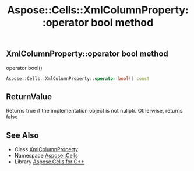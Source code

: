 ﻿---
title: Aspose::Cells::XmlColumnProperty::operator bool method
linktitle: operator bool
second_title: Aspose.Cells for C++ API Reference
description: 'Aspose::Cells::XmlColumnProperty::operator bool method. operator bool() in C++.'
type: docs
weight: 400
url: /cpp/aspose.cells/xmlcolumnproperty/operator_bool/
---
## XmlColumnProperty::operator bool method


operator bool()

```cpp
Aspose::Cells::XmlColumnProperty::operator bool() const
```


## ReturnValue

Returns true if the implementation object is not nullptr. Otherwise, returns false

## See Also

* Class [XmlColumnProperty](../)
* Namespace [Aspose::Cells](../../)
* Library [Aspose.Cells for C++](../../../)
